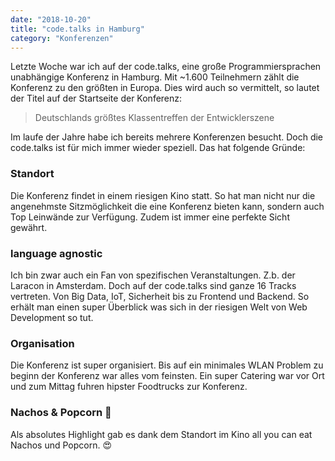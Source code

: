 ```yaml
---
date: "2018-10-20"
title: "code.talks in Hamburg"
category: "Konferenzen"
---
```


Letzte Woche war ich auf der code.talks, eine große Programmiersprachen unabhängige Konferenz in Hamburg. Mit ~1.600 Teilnehmern zählt die Konferenz zu den größten in Europa. Dies wird auch so vermittelt, so lautet der Titel auf der Startseite der Konferenz:

> Deutschlands größtes Klassentreffen der Entwicklerszene

Im laufe der Jahre habe ich bereits mehrere Konferenzen besucht. Doch die code.talks ist für mich immer wieder speziell. Das hat folgende Gründe:

### Standort

Die Konferenz findet in einem riesigen Kino statt. So hat man nicht nur die angenehmste Sitzmöglichkeit die eine Konferenz bieten kann, sondern auch Top Leinwände zur Verfügung. Zudem ist immer eine perfekte Sicht gewährt.

### language agnostic

Ich bin zwar auch ein Fan von spezifischen Veranstaltungen. Z.b. der Laracon in Amsterdam. Doch auf der code.talks sind ganze 16 Tracks vertreten. Von Big Data, IoT, Sicherheit bis zu Frontend und Backend. So erhält man einen super Überblick was sich in der riesigen Welt von Web Development so tut.

### Organisation

Die Konferenz ist super organisiert. Bis auf ein minimales WLAN Problem zu beginn der Konferenz war alles vom feinsten. Ein super Catering war vor Ort und zum Mittag fuhren hipster Foodtrucks zur Konferenz.

### Nachos & Popcorn 🍿

Als absolutes Highlight gab es dank dem Standort im Kino all you can eat Nachos und Popcorn. 😍
